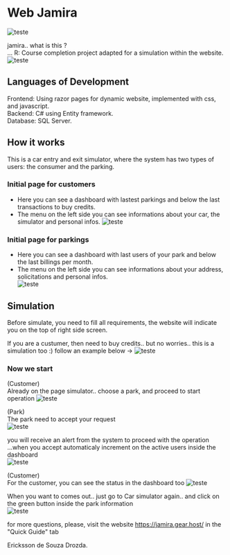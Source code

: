 # Web Jamira

![teste](https://user-images.githubusercontent.com/53230835/83946804-71ff5980-a7e9-11ea-9255-9eb21581ec96.jpg)

jamira.. what is this ?  
... R: Course completion project adapted for a simulation within the website.
![teste](https://user-images.githubusercontent.com/53230835/83946607-53e52980-a7e8-11ea-865f-755dc0fe1402.jpg)

## Languages of Development

Frontend: Using razor pages for dynamic website, implemented with css, and javascript.  
Backend: C# using Entity framework.  
Database: SQL Server.

## How it works
This is a car entry and exit simulator, where the system has two types of users: the consumer and the parking.

### Initial page for customers
- Here you can see a dashboard with lastest parkings and below the last transactions to buy credits.  
- The menu on the left side you can see informations about your car, the simulator and personal infos. 
![teste](https://user-images.githubusercontent.com/53230835/83946838-ab37c980-a7e9-11ea-845b-1a17b12f0a7a.jpg)

### Initial page for parkings
- Here you can see a dashboard with last users of your park and below the last billings per month.  
- The menu on the left side you can see informations about your address, solicitations and personal infos.    
![teste](https://user-images.githubusercontent.com/53230835/83946894-0e296080-a7ea-11ea-915a-1751529640d0.jpg)


## Simulation
Before simulate, you need to fill all requirements, the website will indicate you on the top of right side screen.  

If you are a custumer, then need to buy credits.. but no worries.. this is a simulation too :)  follow an example below ->
![teste](https://user-images.githubusercontent.com/53230835/83947197-fa7ef980-a7eb-11ea-9793-ff839c240208.jpg)

### Now we start

(Customer)  
Already on the page simulator.. choose a park, and proceed to start operation
![teste](https://user-images.githubusercontent.com/53230835/83947289-77aa6e80-a7ec-11ea-927b-df4c82816978.jpg)

(Park)  
The park need to accept your request  
![teste](https://user-images.githubusercontent.com/53230835/83947371-dff95000-a7ec-11ea-96c5-fbddf62c0df0.jpg)

you will receive an alert from the system to proceed with the operation  
...when you accept automaticaly increment on the active users inside the dashboard  
![teste](https://user-images.githubusercontent.com/53230835/83947413-19ca5680-a7ed-11ea-8646-ba7aef79c366.jpg)

(Customer)  
For the customer, you can see the status in the dashboard too
![teste](https://user-images.githubusercontent.com/53230835/83947460-70d02b80-a7ed-11ea-85e2-6aaba7d03b58.jpg)

When you want to comes out.. just go to Car simulator again.. and click on the green button inside the park information  
![teste](https://user-images.githubusercontent.com/53230835/83947540-04096100-a7ee-11ea-8ce5-2fa7879769f6.jpg)


for more questions, please, visit the website https://jamira.gear.host/ in the "Quick Guide" tab


Ericksson de Souza Drozda.
